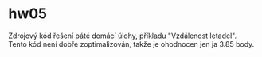 # hw05
Zdrojový kód řešení páté domácí úlohy, příkladu "Vzdálenost letadel".  
Tento kód není dobře zoptimalizován, takže je ohodnocen jen ja 3.85 body.
